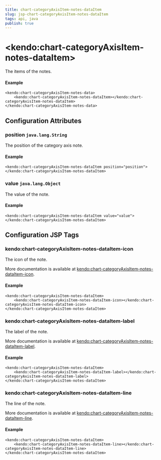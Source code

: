 ```yaml
---
title: chart-categoryAxisItem-notes-dataItem
slug: jsp-chart-categoryAxisItem-notes-dataItem
tags: api, java
publish: true
---
```


# \<kendo:chart-categoryAxisItem-notes-dataItem\>

The items of the notes.

#### Example
    <kendo:chart-categoryAxisItem-notes-data>
        <kendo:chart-categoryAxisItem-notes-dataItem></kendo:chart-categoryAxisItem-notes-dataItem>
    </kendo:chart-categoryAxisItem-notes-data>

## Configuration Attributes

### position `java.lang.String`

The position of the category axis note.

#### Example
    <kendo:chart-categoryAxisItem-notes-dataItem position="position">
    </kendo:chart-categoryAxisItem-notes-dataItem>

### value `java.lang.Object`

The value of the note.

#### Example
    <kendo:chart-categoryAxisItem-notes-dataItem value="value">
    </kendo:chart-categoryAxisItem-notes-dataItem>


##  Configuration JSP Tags

### kendo:chart-categoryAxisItem-notes-dataItem-icon

The icon of the note.

More documentation is available at [kendo:chart-categoryAxisItem-notes-dataItem-icon](chart/categoryaxisitem-notes-dataitem-icon).

#### Example

    <kendo:chart-categoryAxisItem-notes-dataItem>
        <kendo:chart-categoryAxisItem-notes-dataItem-icon></kendo:chart-categoryAxisItem-notes-dataItem-icon>
    </kendo:chart-categoryAxisItem-notes-dataItem>

### kendo:chart-categoryAxisItem-notes-dataItem-label

The label of the note.

More documentation is available at [kendo:chart-categoryAxisItem-notes-dataItem-label](chart/categoryaxisitem-notes-dataitem-label).

#### Example

    <kendo:chart-categoryAxisItem-notes-dataItem>
        <kendo:chart-categoryAxisItem-notes-dataItem-label></kendo:chart-categoryAxisItem-notes-dataItem-label>
    </kendo:chart-categoryAxisItem-notes-dataItem>

### kendo:chart-categoryAxisItem-notes-dataItem-line

The line of the note.

More documentation is available at [kendo:chart-categoryAxisItem-notes-dataItem-line](chart/categoryaxisitem-notes-dataitem-line).

#### Example

    <kendo:chart-categoryAxisItem-notes-dataItem>
        <kendo:chart-categoryAxisItem-notes-dataItem-line></kendo:chart-categoryAxisItem-notes-dataItem-line>
    </kendo:chart-categoryAxisItem-notes-dataItem>

